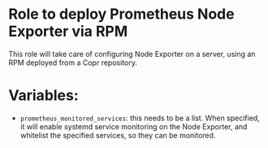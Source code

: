 Role to deploy Prometheus Node Exporter via RPM
===============================================

This role will take care of configuring Node Exporter on a server, using an
RPM deployed from a Copr repository.

# Variables:

* `prometheus_monitored_services`: this needs to be a list. When specified,
  it will enable systemd service monitoring on the Node Exporter, and
  whitelist the specified services, so they can be monitored.
